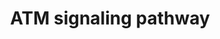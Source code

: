---
annotations:
- id: PW:0000303
  parent: regulatory pathway
  type: Pathway Ontology
  value: p53-dependent G1/S DNA damage checkpoint pathway
- id: PW:0001361
  parent: signaling pathway
  type: Pathway Ontology
  value: ataxia telangiectasia-mutated (ATM) signaling pathway
authors:
- RalphStraus
- Thomas
- MaintBot
- Christine Chichester
- Mkutmon
- Khanspers
- Eweitz
description: ''
last-edited: 2021-05-16
organisms:
- Rattus norvegicus
redirect_from:
- /index.php/Pathway:WP654
- /instance/WP654
revision: null
schema-jsonld:
- '@context': https://schema.org/
  '@id': https://wikipathways.github.io/pathways/WP654.html
  '@type': Dataset
  creator:
    '@type': Organization
    name: WikiPathways
  description: ''
  keywords:
  - '14-3-3 sigma '
  - Apaf1
  - Atm
  - Bak1
  - Bax
  - Bcl2
  - Brca1
  - Caspase3
  - Caspase9
  - Cdc2
  - Cdk2
  - Cdk6
  - Cdkn1a
  - Chk2
  - Cyclin D
  - Cyclin E
  - CyclinB1
  - CytC
  - E2f1
  - Gadd45a
  - H2afx
  - Pmaip1
  - Rb1
  - Reprimo
  - Tp53
  license: CC0
  name: ATM signaling pathway
seo: CreativeWork
title: ATM signaling pathway
wpid: WP654
---